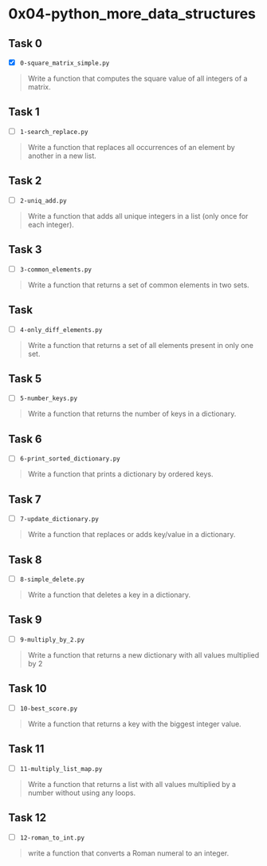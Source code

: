 # 0x04-python_more_data_structures

## Task 0
- [x] `0-square_matrix_simple.py`
> Write a function that computes the square value of all integers of a matrix.

## Task 1
- [ ] `1-search_replace.py`
> Write a function that replaces all occurrences of an element by another in a new list.

## Task 2
- [ ] `2-uniq_add.py`
> Write a function that adds all unique integers in a list (only once for each integer).

## Task 3
- [ ] `3-common_elements.py`
> Write a function that returns a set of common elements in two sets.

## Task
- [ ] `4-only_diff_elements.py`
> Write a function that returns a set of all elements present in only one set.

## Task 5
- [ ] `5-number_keys.py`
> Write a function that returns the number of keys in a dictionary.

## Task 6
- [ ] `6-print_sorted_dictionary.py`
> Write a function that prints a dictionary by ordered keys.

## Task 7
- [ ] `7-update_dictionary.py`
> Write a function that replaces or adds key/value in a dictionary.

## Task 8
- [ ] `8-simple_delete.py`
> Write a function that deletes a key in a dictionary.

## Task 9
- [ ] `9-multiply_by_2.py`
> Write a function that returns a new dictionary with all values multiplied by 2

## Task 10
- [ ] `10-best_score.py`
> Write a function that returns a key with the biggest integer value.

## Task 11
- [ ] `11-multiply_list_map.py`
> Write a function that returns a list with all values multiplied by a number without using any loops.

## Task 12
- [ ] `12-roman_to_int.py`
> write a function that converts a Roman numeral to an integer.

